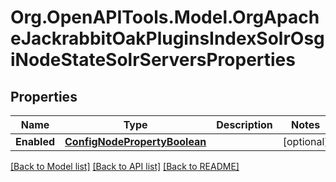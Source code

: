 # Org.OpenAPITools.Model.OrgApacheJackrabbitOakPluginsIndexSolrOsgiNodeStateSolrServersProperties
## Properties

Name | Type | Description | Notes
------------ | ------------- | ------------- | -------------
**Enabled** | [**ConfigNodePropertyBoolean**](ConfigNodePropertyBoolean.md) |  | [optional] 

[[Back to Model list]](../README.md#documentation-for-models) [[Back to API list]](../README.md#documentation-for-api-endpoints) [[Back to README]](../README.md)

